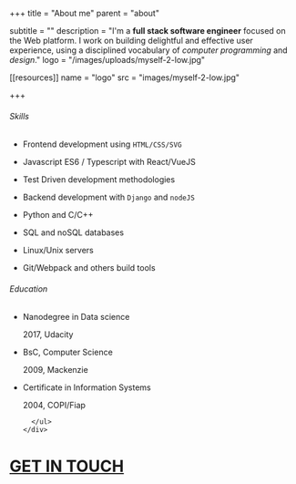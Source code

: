 +++
title = "About me"
parent = "about"

subtitle = ""
description = "I'm a <b>full stack software engineer</b> focused on the Web platform. I work on building delightful and effective user experience, using a disciplined vocabulary of <i>computer programming</i> and <i>design</i>."
logo = "/images/uploads/myself-2-low.jpg"

[[resources]]
  name = "logo"
  src = "images/myself-2-low.jpg"


+++

<div class="summary two-columns grid :horizontal :baseline :between">
  <div class="first-column skill">
    <h6 class="title">Skills</h6>
    <div class="txt">
      <ul>
        <li><p>Frontend development using <code>HTML/CSS/SVG</code></p></li> 
        <li><p>Javascript ES6 / Typescript with React/VueJS</p></li>
        <li><p>Test Driven development methodologies</p></li>
        <li><p>Backend development with <code>Django</code> and <code>nodeJS</code></p></li>
        <li><p>Python and C/C++</p></li>
        <li><p>SQL and noSQL databases<p></li>
        <li><p>Linux/Unix servers<p></li>
        <li><p>Git/Webpack and others build tools</p></li>
      </ul>
    </div>
  </div>
  <div class="second-column education">
    <h6 class="title">Education</h6>
    <div class="txt">
      <ul class="clean">
        <li>
          <p>Nanodegree in Data science</p>
          <p class="subtitle">2017, Udacity</p>
        </li>
        <li>
          <p>BsC, Computer Science</p>
          <p class="subtitle">2009, Mackenzie</p>
        </li>
        <li>
          <p>Certificate in Information Systems</p>
          <p class="subtitle">2004, COPI/Fiap</p>
        </li>

      </ul>
    </div>
  </div>
</div>
<div class="contact ">
  <a href="" class="card w100 margin-vertical:padded nounderscore" 
      data-tilt data-tilt-max="5" data-tilt-speed="800" data-tilt-scale="1.025" 
      target="none" peculiarity="link-encrypted" data="ymuxfa:hufad.omvgxqdu@symux.oay">
    <h1 class="align:center">
      <div>GET IN TOUCH</div>
    </h1>
  </a>
</div>